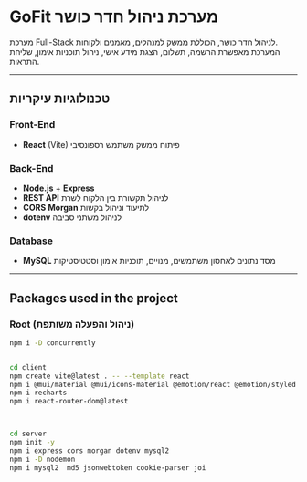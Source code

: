 # GoFit מערכת ניהול חדר כושר

מערכת Full-Stack לניהול חדר כושר, הכוללת ממשק למנהלים, מאמנים ולקוחות.  
המערכת מאפשרת הרשמה, תשלום, הצגת מידע אישי, ניהול תוכניות אימון, שליחת התראות.

---

## טכנולוגיות עיקריות

### Front-End
- **React** (Vite)  פיתוח ממשק משתמש רספונסיבי

### Back-End
- **Node.js** + **Express**
- **REST API** לניהול תקשורת בין הלקוח לשרת
- **CORS** **Morgan** לתיעוד וניהול בקשות
- **dotenv** לניהול משתני סביבה

### Database
- **MySQL**  מסד נתונים לאחסון משתמשים, מנויים, תוכניות אימון וסטטיסטיקות

---

## Packages used in the project

### Root (ניהול והפעלה משותפת)
```bash
npm i -D concurrently


cd client
npm create vite@latest . -- --template react
npm i @mui/material @mui/icons-material @emotion/react @emotion/styled
npm i recharts
npm i react-router-dom@latest



cd server
npm init -y
npm i express cors morgan dotenv mysql2
npm i -D nodemon
npm i mysql2  md5 jsonwebtoken cookie-parser joi